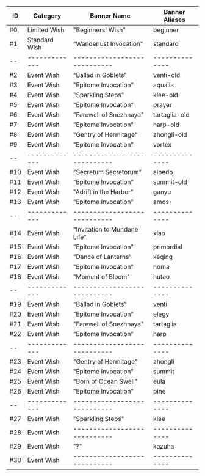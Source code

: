 | ID  | Category      | Banner Name                  | Banner Aliases  |
| --  | ------------- | ---------------------------- | --------------  |
| #0  | Limited Wish  | "Beginners' Wish"            |  beginner       |
| #1  | Standard Wish | "Wanderlust Invocation"      |  standard       |
| --  | ------------- | ---------------------------- | --------------  |
| #2  | Event Wish    | "Ballad in Goblets"          |  venti-old      |
| #3  | Event Wish    | "Epitome Invocation"         |  aquaila        |
| #4  | Event Wish    | "Sparkling Steps"            |  klee-old       |
| #5  | Event Wish    | "Epitome Invocation"         |  prayer         |
| #6  | Event Wish    | "Farewell of Snezhnaya"      |  tartaglia-old  |
| #7  | Event Wish    | "Epitome Invocation"         |  harp-old       |
| #8  | Event Wish    | "Gentry of Hermitage"        |  zhongli-old    |
| #9  | Event Wish    | "Epitome Invocation"         |  vortex         |
| --  | ------------- | ---------------------------- | --------------  |
| #10 | Event Wish    | "Secretum Secretorum"        |  albedo         |
| #11 | Event Wish    | "Epitome Invocation"         |  summit-old     |
| #12 | Event Wish    | "Adrift in the Harbor"       |  ganyu          |
| #13 | Event Wish    |   "Epitome Invocation"       |  amos           |
| --  | ------------- | ---------------------------- | --------------  |
| #14 | Event Wish    | "Invitation to Mundane Life" |  xiao           |
| #15 | Event Wish    | "Epitome Invocation"         |  primordial     |
| #16 | Event Wish    | "Dance of Lanterns"          |  keqing         |
| #17 | Event Wish    | "Epitome Invocation"         |  homa           |
| #18 | Event Wish    | "Moment of Bloom"            |  hutao          |
| --  | ------------- | ---------------------------- | --------------  |
| #19 | Event Wish    | "Ballad in Goblets"          |  venti          |
| #20 | Event Wish    | "Epitome Invocation"         |  elegy          |
| #21 | Event Wish    | "Farewell of Snezhnaya"      |  tartaglia      |
| #22 | Event Wish    | "Epitome Invocation"         |  harp           |
| --  | ------------- | ---------------------------- | --------------  |
| #23 | Event Wish    | "Gentry of Hermitage"        |  zhongli        |
| #24 | Event Wish    | "Epitome Invocation"         |  summit         |
| #25 | Event Wish    | "Born of Ocean Swell"        |  eula           |
| #26 | Event Wish    | "Epitome Invocation"         |  pine           |
| --  | ------------- | ---------------------------- | --------------  |
| #27 | Event Wish    | "Sparkling Steps"            |  klee           |
| #28 | Event Wish    | ---------------------------- | --------------  |
| #29 | Event Wish    | "?"                          |  kazuha         |
| #30 | Event Wish    | ---------------------------- | --------------  |
